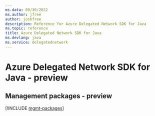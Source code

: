 ```yaml
---
ms.data: 09/30/2022
ms.author: jfree
author: joshfree
description: Reference for Azure Delegated Network SDK for Java
ms.topic: reference
title: Azure Delegated Network SDK for Java
ms.devlang: java
ms.service: delegatednetwork
---
```

# Azure Delegated Network SDK for Java - preview

## Management packages - preview
[!INCLUDE [mgmt-packages](delegated-network-mgmt-index.md)]
